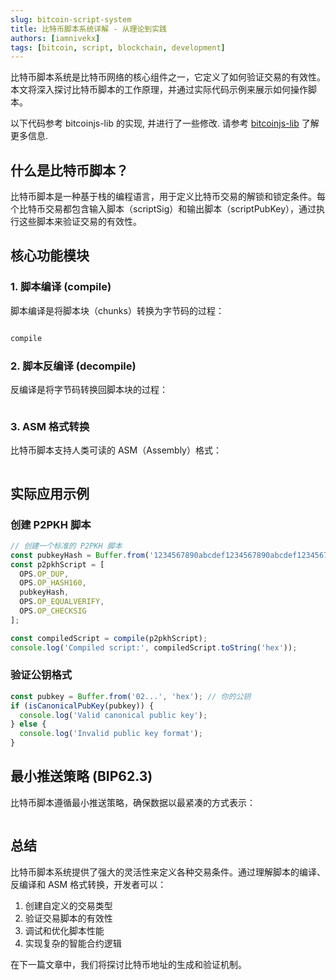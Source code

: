 ```yaml
---
slug: bitcoin-script-system
title: 比特币脚本系统详解 - 从理论到实践
authors: [iamnivekx]
tags: [bitcoin, script, blockchain, development]
---
```


比特币脚本系统是比特币网络的核心组件之一，它定义了如何验证交易的有效性。本文将深入探讨比特币脚本的工作原理，并通过实际代码示例来展示如何操作脚本。

以下代码参考 bitcoinjs-lib 的实现, 并进行了一些修改. 请参考 [bitcoinjs-lib](https://github.com/bitcoinjs/bitcoinjs-lib) 了解更多信息.

<!-- truncate -->

## 什么是比特币脚本？

比特币脚本是一种基于栈的编程语言，用于定义比特币交易的解锁和锁定条件。每个比特币交易都包含输入脚本（scriptSig）和输出脚本（scriptPubKey），通过执行这些脚本来验证交易的有效性。

## 核心功能模块

### 1. 脚本编译 (compile)

脚本编译是将脚本块（chunks）转换为字节码的过程：

```ts file=<rootDir>/examples/bitcoin/script.ts#L29-L74 showLineNumbers

compile
```

### 2. 脚本反编译 (decompile)

反编译是将字节码转换回脚本块的过程：

```ts file=<rootDir>/examples/bitcoin/script.ts#L76-L111 showLineNumbers
```

### 3. ASM 格式转换

比特币脚本支持人类可读的 ASM（Assembly）格式：

```ts file=<rootDir>/examples/bitcoin/script.ts#L113-L150 showLineNumbers
```

## 实际应用示例

### 创建 P2PKH 脚本

```ts
// 创建一个标准的 P2PKH 脚本
const pubkeyHash = Buffer.from('1234567890abcdef1234567890abcdef12345678', 'hex');
const p2pkhScript = [
  OPS.OP_DUP,
  OPS.OP_HASH160,
  pubkeyHash,
  OPS.OP_EQUALVERIFY,
  OPS.OP_CHECKSIG
];

const compiledScript = compile(p2pkhScript);
console.log('Compiled script:', compiledScript.toString('hex'));
```

### 验证公钥格式

```ts
const pubkey = Buffer.from('02...', 'hex'); // 你的公钥
if (isCanonicalPubKey(pubkey)) {
  console.log('Valid canonical public key');
} else {
  console.log('Invalid public key format');
}
```

## 最小推送策略 (BIP62.3)

比特币脚本遵循最小推送策略，确保数据以最紧凑的方式表示：

```ts file=<rootDir>/examples/bitcoin/script.ts#L13-L18 showLineNumbers
```

## 总结

比特币脚本系统提供了强大的灵活性来定义各种交易条件。通过理解脚本的编译、反编译和 ASM 格式转换，开发者可以：

1. 创建自定义的交易类型
2. 验证交易脚本的有效性
3. 调试和优化脚本性能
4. 实现复杂的智能合约逻辑

在下一篇文章中，我们将探讨比特币地址的生成和验证机制。 